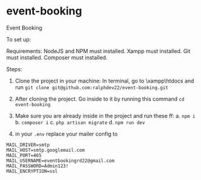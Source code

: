 # event-booking
Event Booking

To set up:

Requirements: 
NodeJS and NPM must installed.
Xampp must installed.
Git must installed.
Composer must installed.

Steps:
1. Clone the project in your machine:
    In terminal, go to \xampp\htdocs and run `git clone git@github.com:ralphdev22/event-booking.git`
2. After cloning the project. Go inside to it by running this command `cd event-booking`
3. Make sure you are already inside in the project and run these ff:
    a. `npm i`
    b. `composer i`
    c. `php artisan migrate`
    d. `npm run dev`

4. in your `.env` replace your mailer config to

`MAIL_DRIVER=smtp`  
`MAIL_HOST=smtp.googlemail.com`  
`MAIL_PORT=465`  
`MAIL_USERNAME=eventbookingrd22@gmail.com`  
`MAIL_PASSWORD=Admin123!`  
`MAIL_ENCRYPTION=ssl`  